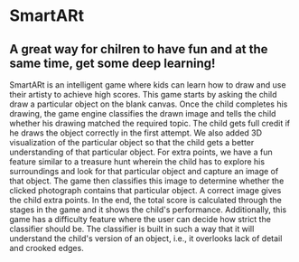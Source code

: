 # SmartARt 

## A great way for chilren to have fun and at the same time, get some deep learning!

SmartARt is an intelligent game where kids can learn how to draw and use their artisty to achieve high scores. 
This game starts by asking the child draw a particular object on the blank canvas. Once the child completes his drawing, the game engine classifies the drawn image and tells the child whether his drawing matched the required topic. The child gets full credit if he draws the object correctly in the first attempt.
We also added 3D visualization of the particular object so that the child gets a better understanding of that particular object.
For extra points, we have a fun feature similar to a treasure hunt wherein the child has to explore his surroundings and look for that particular object and capture an image of that object. The game then classifies this image to determine whether the clicked photograph contains that particular object. A correct image gives the child extra points.
In the end, the total score is calculated through the stages in the game and it shows the child's performance. Additionally, this game has 
a difficulty feature where the user can decide how strict the classifier should be. The classifier is built in such a way that it will 
understand the child's version of an object, i.e., it overlooks lack of detail and crooked edges.
